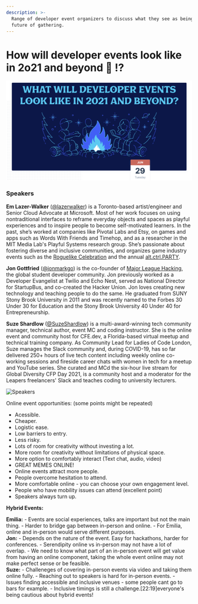 ```yaml
---
description: >-
  Range of developer event organizers to discuss what they see as being the
  future of gathering.
---
```


# How will developer events look like in 2o21 and beyond 🤔 ⁉️

![](../.gitbook/assets/screenshot-2021-06-30-at-10.10.14-pm.png)

### Speakers

**Em Lazer-Walker** \([@lazerwalker](https://twitter.com/lazerwalker)\) is a Toronto-based artist/engineer and Senior Cloud Advocate at Microsoft. Most of her work focuses on using nontraditional interfaces to reframe everyday objects and spaces as playful experiences and to inspire people to become self-motivated learners. In the past, she’s worked at companies like Pivotal Labs and Etsy, on games and apps such as Words With Friends and Timehop, and as a researcher in the MIT Media Lab's Playful Systems research group. She’s passionate about fostering diverse and inclusive communities, and organizes game industry events such as the [Roguelike Celebration](https://roguelike.club/) and the annual [alt.ctrl.PARTY](https://alt.ctrl.party/).

​**Jon Gottfried** \([@jonmarkgo](https://twitter.com/jonmarkgo)\) is the co-founder of [Major League Hacking](https://mlh.io/), the global student developer community. Jon previously worked as a Developer Evangelist at Twilio and Echo Nest, served as National Director for StartupBus, and co-created the Hacker Union. Jon loves creating new technology and teaching people to do the same. He graduated from SUNY Stony Brook University in 2011 and was recently named to the Forbes 30 Under 30 for Education and the Stony Brook University 40 Under 40 for Entrepreneurship.

​**Suze Shardlow** \([@SuzeShardlow](https://twitter.com/SuzeShardlow)\) is a multi-award-winning tech community manager, technical author, event MC and coding instructor. She is the online event and community host for CFE.dev, a Florida-based virtual meetup and technical training company. As Community Lead for Ladies of Code London, Suze manages the Slack community and, during COVID-19, has so far delivered 250+ hours of live tech content including weekly online co-working sessions and fireside career chats with women in tech for a meetup and YouTube series. She curated and MCd the six-hour live stream for Global Diversity CFP Day 2021, is a community host and a moderator for the Leapers freelancers' Slack and teaches coding to university lecturers.

![Speakers](../.gitbook/assets/screenshot-2021-06-30-at-10.48.23-pm.png)



Online event opportunities: \(some points might be repeated\)

* Acessible.
* Cheaper.
* Logistic ease.
* Low barriers to entry.
* Less risky.
* Lots of room for creativity without investing a lot.
* More room for creativity without limitations of physical space.
* More option to comfortably interact \(Text chat, audio, video\)
* GREAT MEMES ONLINE!
* Online events attract more people.
* People overcome hesitation to attend.
* More comfortable online - you can choose your own engagement level.
* People who have mobility issues can attend \(excellent point\)
* Speakers always turn up.

**Hybrid Events:** 

**Emilia:** - Events are social experiences, talks are important but not the main thing. - Harder to bridge gap between in-person and online. - For Emilia, online and in-person would serve different purposes.   
**Jon:** - Depends on the nature of the event. Easy for hackathons, harder for conferences. - Serendipity online vs in-person may not have a lot of overlap. - We need to know what part of an in-person event will get value from having an online component, taking the whole event online may not make perfect sense or be feasible.   
**Suze:** - Challeneges of covering in-person events via video and taking them online fully. - Reaching out to speakers is hard for in-person events. - Issues finding accessible and inclusive venues - some people cant go to bars for example. - Inclusive timings is still a challenge.\[22:19\]everyone's being cautious about hybrid events!

